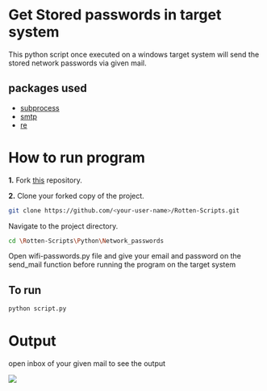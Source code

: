 # Get Stored passwords in target system
This python script once executed on a windows target system will send the stored network passwords via given mail.
## packages used 
- [subprocess](https://docs.python.org/3/library/subprocess.html)
- [smtp](https://docs.python.org/3/library/smtplib.html)
- [re](https://docs.python.org/3/library/re.html)

# How to run program
**1.**  Fork [this](https://github.com/HarshCasper/Rotten-Scripts) repository.

**2.**  Clone your forked copy of the project.
```bash
git clone https://github.com/<your-user-name>/Rotten-Scripts.git
```
Navigate to the project directory.
```bash
cd \Rotten-Scripts\Python\Network_passwords
```
Open wifi-passwords.py file and give your email and password on the send_mail function before running the program on the target system
## To run
```bash
python script.py
```

# Output
open inbox of your given mail to see the output

![](https://i.postimg.cc/HnJhW7FJ/pic.png)
